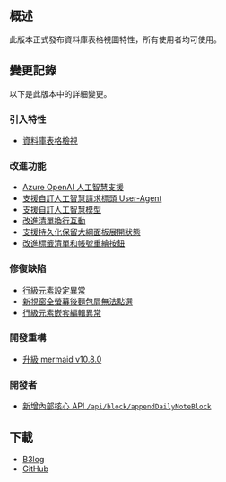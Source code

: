 ## 概述

此版本正式發布資料庫表格視圖特性，所有使用者均可使用。

## 變更記錄

以下是此版本中的詳細變更。

### 引入特性

* [資料庫表格檢視](https://github.com/siyuan-note/siyuan/issues/2829)

### 改進功能

* [Azure OpenAI 人工智慧支援](https://github.com/siyuan-note/siyuan/issues/8095)
* [支援自訂人工智慧請求標頭 User-Agent](https://github.com/siyuan-note/siyuan/issues/10351)
* [支援自訂人工智慧模型](https://github.com/siyuan-note/siyuan/issues/10355)
* [改進清單換行互動](https://github.com/siyuan-note/siyuan/issues/10359)
* [支援持久化保留大綱面板展開狀態](https://github.com/siyuan-note/siyuan/issues/10365)
* [改進標籤清單和帳號重繪按鈕](https://github.com/siyuan-note/siyuan/issues/10371)

### 修復缺陷

* [行級元素設定異常](https://github.com/siyuan-note/siyuan/issues/10357)
* [新視窗全螢幕後麵包屑無法點選](https://github.com/siyuan-note/siyuan/issues/10369)
* [行級元素嵌套編輯異常](https://github.com/siyuan-note/siyuan/issues/10380)

### 開發重構

* [升級 mermaid v10.8.0](https://github.com/siyuan-note/siyuan/pull/10373)

### 開發者

* [新增內部核心 API `/api/block/appendDailyNoteBlock`](https://github.com/siyuan-note/siyuan/issues/10368)

## 下載

* [B3log](https://b3log.org/siyuan/download.html)
* [GitHub](https://github.com/siyuan-note/siyuan/releases)
